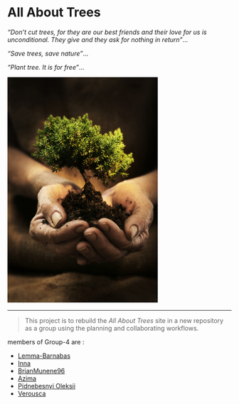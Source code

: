 # All About Trees

_“Don’t cut trees, for they are our best friends and their love for us is
unconditional. They give and they ask for nothing in return”_...

_“Save trees, save nature”_...

_“Plant tree. It is for free”_...

![all about tree](.public/../public/all%20about%20tree%20.webp.jpeg)

---

> This project is to rebuild the _All About Trees_ site in a new repository as a
> group using the planning and collaborating workflows.

members of Group-4 are :

- [Lemma-Barnabas](https://github.com/Lemma-Barnabas)
- [Inna](https://github.com/inna9Z)
- [BrianMunene96](https://github.com/BrianMunene96)
- [Azima](https://github.com/AzimaKai)
- [Pidnebesnyi Oleksii](https://github.com/podnesTaF)
- [Verousca](https://github.com/Verousca)
